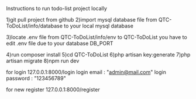 Instructions to run todo-list project locally

1)git pull project from github
2)import mysql database file from QTC-ToDoList/info/database to your local mysql database

3)locate .env file from QTC-ToDoList/info/env to QTC-ToDoList
you have to edit .env file due to your database DB_PORT

4)run composer install
5)cd QTC-ToDoList
6)php artisan key:generate
7)php artisan migrate
8)npm run dev

for login 127.0.0.1:8000/login
login email : "admin@mail.com"
login password : "123456789"


for new register 127.0.0.1:8000/register
